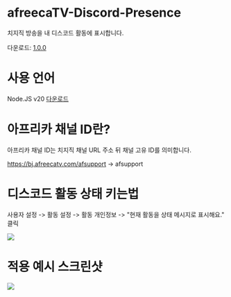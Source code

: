 # afreecaTV-Discord-Presence
치지직 방송을 내 디스코드 활동에 표시합니다.

다운로드: [1.0.0](https://github.com/AsHMagic/afreecaTV-Discord-Presence/releases/tag/1.0.1)
# 사용 언어
Node.JS v20 [다운로드](https://nodejs.org/dist/v20.11.1/node-v20.11.1-x64.msi)
# 아프리카 채널 ID란?
아프리카 채널 ID는 치지직 채널 URL 주소 뒤 채널 고유 ID를 의미합니다. 

https://bj.afreecatv.com/afsupport -> afsupport
# 디스코드 활동 상태 키는법
사용자 설정 -> 활동 설정 -> 활동 개인정보 -> "현재 활동을 상태 메시지로 표시해요." 클릭

<img src="https://github.com/AsHMagic/afreecaTV-Discord-Presence/blob/main/images/discord-presence-setting.png"></img>
# 적용 예시 스크린샷
<img src="https://github.com/AsHMagic/afreecaTV-Discord-Presence/blob/main/images/example.png"></img>
